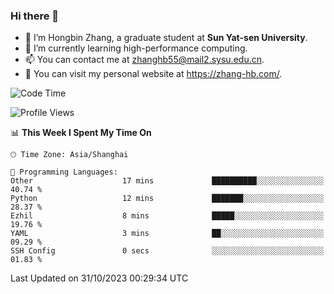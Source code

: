 ### Hi there 👋

- 🔭 I’m Hongbin Zhang, a graduate student at **Sun Yat-sen University**.
- 🌱 I’m currently learning high-performance computing.
- 📫 You can contact me at zhanghb55@mail2.sysu.edu.cn.
- 👀 You can visit my personal website at https://zhang-hb.com/.

<!--START_SECTION:waka-->
![Code Time](http://img.shields.io/badge/Code%20Time-240%20hrs%203%20mins-blue)

![Profile Views](http://img.shields.io/badge/Profile%20Views-0-blue)

📊 **This Week I Spent My Time On** 

```text
🕑︎ Time Zone: Asia/Shanghai

💬 Programming Languages: 
Other                    17 mins             ██████████░░░░░░░░░░░░░░░   40.74 % 
Python                   12 mins             ███████░░░░░░░░░░░░░░░░░░   28.37 % 
Ezhil                    8 mins              █████░░░░░░░░░░░░░░░░░░░░   19.76 % 
YAML                     3 mins              ██░░░░░░░░░░░░░░░░░░░░░░░   09.29 % 
SSH Config               0 secs              ░░░░░░░░░░░░░░░░░░░░░░░░░   01.83 % 
```


 Last Updated on 31/10/2023 00:29:34 UTC
<!--END_SECTION:waka-->